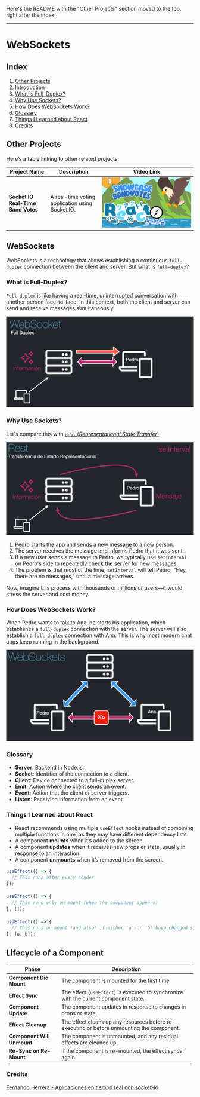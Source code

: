 Here's the README with the "Other Projects" section moved to the top, right after the index:

---

# WebSockets

## Index

1. [Other Projects](#other-projects)
2. [Introduction](#websockets)
3. [What is Full-Duplex?](#what-is-full-duplex)
4. [Why Use Sockets?](#why-use-sockets)
5. [How Does WebSockets Work?](#how-does-websockets-work)
6. [Glossary](#glossary)
7. [Things I Learned about React](#things-i-learned)
8. [Credits](#credits)

## Other Projects

Here’s a table linking to other related projects:

| **Project Name**                      | **Description**                               | **Video Link**                                          |
|---------------------------------------|-----------------------------------------------|--------------------------------------------------------------|
| **Socket.IO Real-Time Band Votes**      | A real-time voting  application using Socket.IO. | [![Got to the repo](https://raw.githubusercontent.com/raulpenate/WebSockets-React/main/img/1-bandvotes.png)](https://github.com/raulpenate/WebSockets-React/tree/main/03-band-refactor)       |

## WebSockets

WebSockets is a technology that allows establishing a continuous `full-duplex` connection between the client and server. But what is `full-duplex`?

### What is Full-Duplex?

`Full-duplex` is like having a real-time, uninterrupted conversation with another person face-to-face. In this context, both the client and server can send and receive messages simultaneously.

![full-duplex](https://raw.githubusercontent.com/raulpenate/WebSockets-React/main/img/full-duplex.png)

### Why Use Sockets?

Let's compare this with [`REST` (_Representational State Transfer_)](https://www.ibm.com/topics/rest-apis).

![rest](https://raw.githubusercontent.com/raulpenate/WebSockets-React/main/img/rest.png)

1. Pedro starts the app and sends a new message to a new person.
2. The server receives the message and informs Pedro that it was sent.
3. If a new user sends a message to Pedro, we typically use `setInterval` on Pedro's side to repeatedly check the server for new messages.
4. The problem is that most of the time, `setInterval` will tell Pedro, "Hey, there are no messages," until a message arrives.

Now, imagine this process with thousands or millions of users—it would stress the server and cost money.

### How Does WebSockets Work?

When Pedro wants to talk to Ana, he starts his application, which establishes a `full-duplex` connection with the server. The server will also establish a `full-duplex` connection with Ana. This is why most modern chat apps keep running in the background.

![how-it-works](https://raw.githubusercontent.com/raulpenate/WebSockets-React/main/img/how-it-works.png)

### Glossary

- **Server**: Backend in Node.js.
- **Socket**: Identifier of the connection to a client.
- **Client**: Device connected to a full-duplex server.
- **Emit**: Action where the client sends an event.
- **Event**: Action that the client or server triggers.
- **Listen**: Receiving information from an event.

### Things I Learned about React

- React recommends using multiple `useEffect` hooks instead of combining multiple functions in one, as they may have different dependency lists.
- A component **mounts** when it’s added to the screen.
- A component **updates** when it receives new props or state, usually in response to an interaction.
- A component **unmounts** when it’s removed from the screen.

```jsx
useEffect(() => {
  // This runs after every render
});

useEffect(() => {
  // This runs only on mount (when the component appears)
}, []);

useEffect(() => {
  // This runs on mount *and also* if either 'a' or 'b' have changed since the last render
}, [a, b]);
```

## Lifecycle of a Component

| **Phase**                 | **Description**                                                                 |
|---------------------------|---------------------------------------------------------------------------------|
| **Component Did Mount**    | The component is mounted for the first time.                                    |
| **Effect Sync**            | The effect (`useEffect`) is executed to synchronize with the current component state. |
| **Component Update**       | The component updates in response to changes in props or state.                |
| **Effect Cleanup**         | The effect cleans up any resources before re-executing or before unmounting the component. |
| **Component Will Unmount** | The component is unmounted, and any residual effects are cleaned up.            |
| **Re-Sync on Re-Mount**    | If the component is re-mounted, the effect syncs again.                        |

### Credits

[Fernando Herrera - Aplicaciones en tiempo real con socket-io](https://fernando-herrera.com/course/react-con-websockets)
